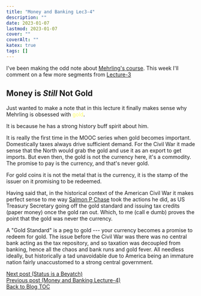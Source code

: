 ```yaml
---
title: "Money and Banking Lec3-4"
description: ""
date: 2023-01-07
lastmod: 2023-01-07
cover: ""
coverAlt: ""
katex: true
tags: []
---
```


I've been making the odd note about [Mehrling\'s course](https://www.ineteconomics.org/education/courses/the-economics-of-money-banking). This week I'll comment on a 
few more segments from
[Lecture-3](https://www.youtube.com/watch?v=AGkH0w9hpSQ&list=PLmtuEaMvhDZZyyAkEniNUMTTnlJj6qiKW&index=4) 


## Money is *Still* Not Gold

Just wanted to make a note that in this lecture it finally makes sense why 
Mehrling is obsessed with <span style="color: #ffff66;">gold</span>.

It is because he has a strong history buff spirit about him.

It is really the first time in the MOOC series  when gold becomes important. 
Domestically taxes always drive sufficient demand. For the Civil War it made 
sense that the North would grab the gold and use it as an export to get imports. 
But even then, the gold is not the currency here, it's a commodity. The promise to 
pay is the currency, and that's never gold.
 
For gold coins it is not the metal that is the currency, it is the stamp of 
the issuer on it promising to be redeemed.

Having said that, in the historical context of the American Civil War it makes 
perfect sense to me way 
[Salmon P Chase](https://en.wikipedia.org/wiki/Salmon_P._Chase) 
took the actions he did, as US Treasury Secretary going off the gold standard and 
issuing tax credits (paper money) once the gold ran out.  Which, to me (call e dumb) proves the point that the gold was never the currency.

A "Gold Standard" is a peg to gold --- your currency becomes a promise to redeem for 
gold. The issue before the Civil War was there was no central bank acting as the tax 
repository, and so taxation was decoupled from banking, hence all the chaos and bank 
runs and gold fever. All needless ideally, but historically a tad unavoidable due to 
America being an immature nation fairly unaccustomed to a strong central government.

 
[Next post (Status is a Beyatch)](../14_status_bitches)  
[Previous post (Money and Banking Lecture-4)](../13_mab_4_4_gold)  
[Back to Blog TOC](../)
